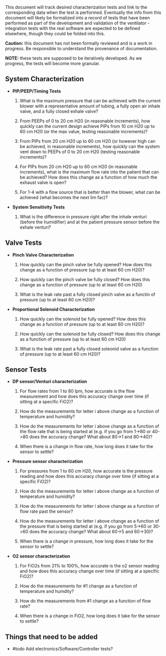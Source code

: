 This document will track desired characterization tests and link to the corresponding data when the test is performed. Eventually the info from this document will likely be formalized into a record of tests that have been performed as part of the development and validation of the ventilator - integration tests with the real software are expected to be defined elsewhere, though they could be folded into this.

**Caution:** this document has not been formally reviewed and is a work in progress. Be responsible to understand the provenance of documentation.

**NOTE:** these tests are supposed to be iteratively developed. As we progress, the tests will become more granular.

## System Characterization
* **PIP/PEEP/Timing Tests**
    1. What is the maximum pressure that can be achieved with the current blower with a representative amount of tubing, a fully open air inhale valve, and a fully closed exhale valve?

    2. From PEEPs of 0 to 20 cm H20 (in reasonable increments), how quickly can the current design achieve PIPs from 10 cm H20 up to 60 cm H20 (or the max value, testing reasonable increments)?

    3. From PIPs from 20 cm H20 up to 60 cm H20 (or however high can be achieved, in reasonable increments), how quickly can the system vent down to PEEPs of 0 to 20 cm H20 (testing reasonable increments)?

    4. For PIPs from 20 cm H20 up to 60 cm H20 (in reasonable increments), what is the maximum flow rate into the patient that can be achieved? How does this change as a function of how much the exhaust valve is open?

    5. For 1-4 with a flow source that is better than the blower, what can be achieved (what becomes the next lim fac)?

* **System Sensitivity Tests**

    1. What is the difference in pressure right after the inhale venturi (before the humidifier) and at the patient pressure sensor before the exhale venturi?

## Valve Tests

* **Pinch Valve Characterization**
    1. How quickly can the pinch valve be fully opened? How does this change as a function of pressure (up to at least 60 cm H20)?

    2. How quickly can the pinch valve be fully closed? How does this change as a function of pressure (up to at least 60 cm H20)

    3. What is the leak rate past a fully closed pinch valve as a functin of pressure (up to at least 60 cm H20)?

* **Proportional Solenoid Characterization**
    1. How quickly can the solenoid be fully opened? How does this change as a function of pressure (up to at least 60 cm H20)?

    2. How quickly can the solenoid be fully closed? How does this change as a function of pressure (up to at least 60 cm H20)

    3. What is the leak rate past a fully closed soleonid valve as a function of pressure (up to at least 60 cm H20)?

## Sensor Tests

* **DP sensor/Venturi characterization**
    1. For flow rates from 1 to 80 lpm, how accurate is the flow measurement and how does this accuracy change over time (if sitting at a specific FiO2)?

    2. How do the measurements for letter i above change as a function of temperature and humidity?

    3. How do the measurements for letter i above change as a function of the flow rate that is being started at (e.g. if you go from 1->80 or 40->80 does the accuracy change? What about 80->1 and 80->40)?

    4. When there is a change in flow rate, how long does it take for the sensor to settle?

* **Pressure sensor characterization**
    1. For pressures from 1 to 60 cm H20, how accurate is the pressure reading and how does this accuracy change over time (if sitting at a specific FiO2)?

    2. How do the measurements for letter i above change as a function of temperature and humidity?

    3. How do the measurements for letter i above change as a function of flow rate past the sensor?

    4. How do the measurements for letter i above change as a function of the pressure that is being started at (e.g. if you go from 5->60 or 30->60 does the accuracy change? What about 60->5 and 60->30)?

    5. When there is a change in pressure, how long does it take for the sensor to settle?

* **O2 sensor characterization**
    1. For FiO2s from 21% to 100%, how accurate is the o2 sensor reading and how does this accuracy change over time (if sitting at a specific FiO2)?

    2. How do the measurements for #1 change as a function of temperature and humdity?

    3. How do the measurements from #1 change as a function of flow rate?

    4. When there is a change in FiO2, how long does it take for the sensor to settle?

## Things that need to be added

* #todo Add electronics/Software/Controller tests?

